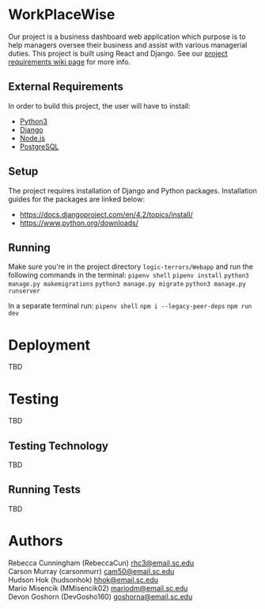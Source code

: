 # WorkPlaceWise

Our project is a business dashboard web application which purpose is to help managers oversee their business and assist with various managerial duties. This project is built using React and Django. See our [project requirements wiki page](https://github.com/SCCapstone/logic-terrors/wiki/Project-Description) for more info.

## External Requirements

In order to build this project, the user will have to install:

* [Python3](https://www.python.org/downloads/)
* [Django](https://www.djangoproject.com/download/)
* [Node.js](https://nodejs.org/en)
* [PostgreSQL](https://www.postgresql.org/download/)

## Setup

The project requires installation of Django and Python packages. 
Installation guides for the packages are linked below:
* https://docs.djangoproject.com/en/4.2/topics/install/
* https://www.python.org/downloads/

## Running

Make sure you're in the project directory `logic-terrors/Webapp` and run the following commands in the terminal: 
`pipenv shell`
`pipenv install`
`python3 manage.py makemigrations`
`python3 manage.py migrate`
`python3 manage.py runserver`

In a separate terminal run:
`pipenv shell`
`npm i --legacy-peer-deps`
`npm run dev`

# Deployment

TBD

# Testing

TBD

## Testing Technology

TBD

## Running Tests

TBD

# Authors

Rebecca Cunningham (RebeccaCun) rhc3@email.sc.edu  
Carson Murray (carsonmurr) cam50@email.sc.edu  
Hudson Hok (hudsonhok) hhok@email.sc.edu  
Mario Misencik (MMisencik02) mariodm@email.sc.edu  
Devon Goshorn (DevGosho160) goshorna@email.sc.edu  
